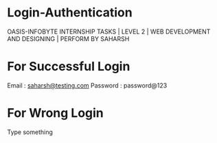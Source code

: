 # Login-Authentication
OASIS-INFOBYTE INTERNSHIP TASKS  |  LEVEL 2  |  WEB DEVELOPMENT AND DESIGNING |  PERFORM BY SAHARSH

# For Successful Login 
Email : saharsh@testing.com
Password : password@123

# For Wrong Login
Type something
